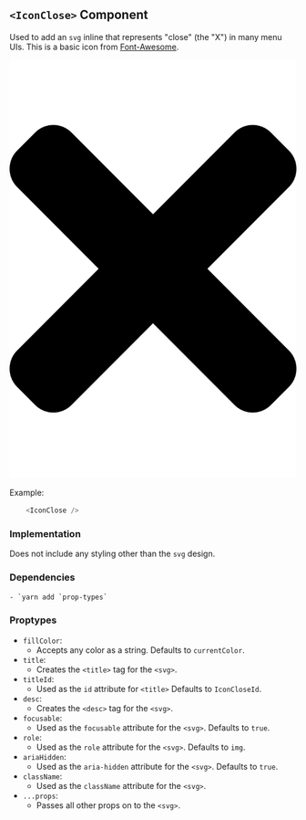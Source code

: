 
## `<IconClose>` Component

Used to add an `svg` inline that represents "close" (the "X") in many menu UIs. This is a basic icon from [Font-Awesome](https://fontawesome.com/icons/times?style=solid).

![Close Icon Image](./times-solid.svg)

Example:

```js
	<IconClose />
```

### Implementation
Does not include any styling other than the `svg` design.

### Dependencies
	- `yarn add `prop-types`

### Proptypes
- `fillColor`:
	- Accepts any color as a string. Defaults to `currentColor`.
- `title`:
	- Creates the `<title>` tag for the `<svg>`.
- `titleId`:
	- Used as the `id` attribute for `<title>` Defaults to `IconCloseId`.
- `desc`:
	- Creates the `<desc>` tag for the `<svg>`.
- `focusable`:
	- Used as the `focusable` attribute for the `<svg>`. Defaults to `true`.
- `role`:
	- Used as the `role` attribute for the `<svg>`. Defaults to `img`.
- `ariaHidden`:
	- Used as the `aria-hidden` attribute for the `<svg>`. Defaults to `true`.
- `className`:
	- Used as the `className` attribute for the `<svg>`.
- `...props`:
	- Passes all other props on to the `<svg>`.
